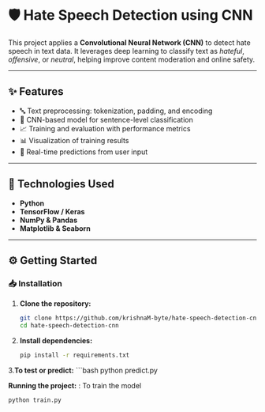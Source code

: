 # 🛡️ Hate Speech Detection using CNN

This project applies a **Convolutional Neural Network (CNN)** to detect hate speech in text data. It leverages deep learning to classify text as *hateful*, *offensive*, or *neutral*, helping improve content moderation and online safety.

---

## ✨ Features

- 🔤 Text preprocessing: tokenization, padding, and encoding
- 🧠 CNN-based model for sentence-level classification
- 📈 Training and evaluation with performance metrics
- 📊 Visualization of training results
- 💬 Real-time predictions from user input

---

## 🧰 Technologies Used

- **Python**
- **TensorFlow / Keras**
- **NumPy & Pandas**
- **Matplotlib & Seaborn**

---

## ⚙️ Getting Started

### 📥 Installation

1. **Clone the repository:**

   ```bash
   git clone https://github.com/krishnaM-byte/hate-speech-detection-cnn.git
   cd hate-speech-detection-cnn
2. **Install dependencies:**

    ```bash
    pip install -r requirements.txt

3.**To test or predict:**
    ```bash
    python predict.py
 
  **Running the project:**
: To train the model
  ```bash
  python train.py


